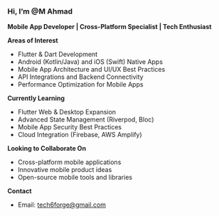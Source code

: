### Hi, I’m @M Ahmad  
**Mobile App Developer | Cross-Platform Specialist | Tech Enthusiast**

**Areas of Interest**  
- Flutter & Dart Development  
- Android (Kotlin/Java) and iOS (Swift) Native Apps  
- Mobile App Architecture and UI/UX Best Practices  
- API Integrations and Backend Connectivity  
- Performance Optimization for Mobile Apps  

**Currently Learning**  
- Flutter Web & Desktop Expansion  
- Advanced State Management (Riverpod, Bloc)  
- Mobile App Security Best Practices  
- Cloud Integration (Firebase, AWS Amplify)  

**Looking to Collaborate On**  
- Cross-platform mobile applications  
- Innovative mobile product ideas  
- Open-source mobile tools and libraries  

**Contact**  
- Email: tech6forge@gmail.com  
